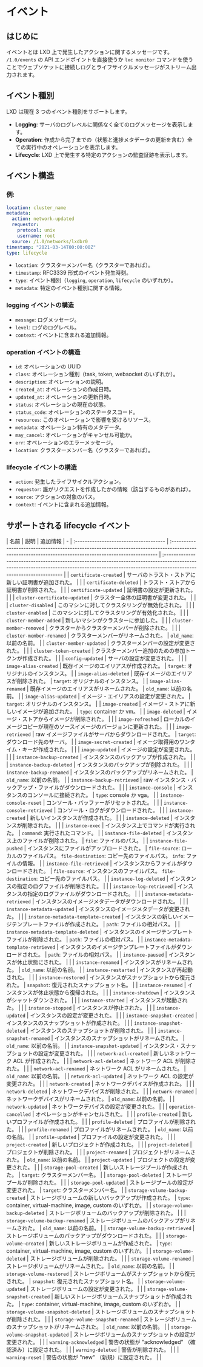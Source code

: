 # イベント

## はじめに
イベントとは LXD 上で発生したアクションに関するメッセージです。 `/1.0/events` の API エンドポイントを直接使うか `lxc monitor` コマンドを使うことでウェブソケットに接続しログとライフサイクルメッセージがストリーム出力されます。

## イベント種別
LXD は現在 3 つのイベント種別をサポートします。
- **Logging**: サーバのログレベルに関係なく全てのログメッセージを表示します。
- **Operation**: 作成から完了までの（状態と進捗メタデータの更新を含む）全ての実行中のオペレーションを表示します。
- **Lifecycle**: LXD 上で発生する特定のアクションの監査証跡を表示します。

## イベント構造
### 例:
```yaml
location: cluster_name
metadata:
  action: network-updated
  requestor:
    protocol: unix
    username: root
  source: /1.0/networks/lxdbr0
timestamp: "2021-03-14T00:00:00Z"
type: lifecycle
```
- `location`: クラスターメンバー名（クラスターであれば）。
- `timestamp`: RFC3339 形式のイベント発生時刻。
- `type`: イベント種別（`logging`, `operation`, `lifecycle` のいずれか）。
- `metadata`: 特定のイベント種別に関する情報。

### logging イベントの構造
- `message`: ログメッセージ。
- `level`: ログのログレベル。
- `context`: イベントに含まれる追加情報。

### operation イベントの構造
- `id`: オペレーションの UUID
- `class`: オペレーション種別（task, token, websocket のいずれか）。
- `description`: オペレーションの説明。
- `created_at`: オペレーションの作成日時。
- `updated_at`: オペレーションの更新日時。
- `status`: オペレーションの現在の状態。
- `status_code`: オペレーションのステータスコード。
- `resources`: このオペレーションで影響を受けるリソース。
- `metadata`: オペレーション特有のメタデータ。
- `may_cancel`: オペレーションがキャンセル可能か。
- `err`: オペレーションのエラーメッセージ。
- `location`: クラスターメンバー名（クラスターであれば）。

### lifecycle イベントの構造
- `action`: 発生したライフサイクルアクション。
- `requestor`: 誰がリクエストを作成したかの情報（該当するものがあれば）。
- `source`: アクションの対象のパス。
- `context`: イベントに含まれる追加情報。

## サポートされる lifecycle イベント
| 名前                                   | 説明                                                                                                                                                    | 追加情報                                                                                                                                                                                          | -
| :------------------------------------- | :------------------------------------------------------------------------------------------------------------------------------------------------------ | :------------------------------------------------------------------------------------------------------------------------------------------------------------------------------------------------ |
| `certificate-created`                  | サーバのトラスト・ストアに新しい証明書が追加された。                                                                                                    |                                                                                                                                                                                                   |
| `certificate-deleted`                  | トラスト・ストアから証明書が削除された。                                                                                                                |                                                                                                                                                                                                   |
| `certificate-updated`                  | 証明書の設定が更新された。                                                                                                                              |                                                                                                                                                                                                   |
| `cluster-certificate-updated`          | クラスター全体の証明書が変更された。                                                                                                                    |                                                                                                                                                                                                   |
| `cluster-disabled`                     | このマシンに対してクラスタリングが無効化された。                                                                                                        |                                                                                                                                                                                                   |
| `cluster-enabled`                      | このマシンに対してクラスタリングが有効化された。                                                                                                        |                                                                                                                                                                                                   |
| `cluster-member-added`                 | 新しいマシンがクラスターに参加した。                                                                                                                    |                                                                                                                                                                                                   |
| `cluster-member-removed`               | クラスターからクラスターメンバーが削除された。                                                                                                          |                                                                                                                                                                                                   |
| `cluster-member-renamed`               | クラスターメンバーがリネームされた。                                                                                                                    | `old_name`: 以前の名前。                                                                                                                                                                          |
| `cluster-member-updated`               | クラスターメンバーの設定が変更された。                                                                                                                  |                                                                                                                                                                                                   |
| `cluster-token-created`                | クラスターメンバー追加のための参加トークンが作成された。                                                                                                |                                                                                                                                                                                                   |
| `config-updated`                       | サーバの設定が変更された。                                                                                                                              |                                                                                                                                                                                                   |
| `image-alias-created`                  | 既存イメージのエイリアスが作成された。                                                                                                                  | `target`: オリジナルのインスタンス。                                                                                                                                                              |
| `image-alias-deleted`                  | 既存イメージのエイリアスが削除された。                                                                                                                  | `target`: オリジナルのインスタンス。                                                                                                                                                              |
| `image-alias-renamed`                  | 既存イメージのエイリアスがリネームされた。                                                                                                              | `old_name`: 以前の名前。                                                                                                                                                                          |
| `image-alias-updated`                  | イメージ・エイリアスの設定が変更された。                                                                                                                | `target`: オリジナルのインスタンス。                                                                                                                                                              |
| `image-created`                        | イメージ・ストアに新しいイメージが追加された。                                                                                                          | `type`: container か vm。                                                                                                                                                                         |
| `image-deleted`                        | イメージ・ストアからイメージが削除された。                                                                                                              |                                                                                                                                                                                                   |
| `image-refreshed`                      | ローカルのイメージコピーが現在のソースイメージのバージョンに更新された。                                                                                |                                                                                                                                                                                                   |
| `image-retrieved`                      | raw イメージファイルがサーバからダウンロードされた。                                                                                                    | `target`: ダウンロード先のサーバ。                                                                                                                                                                |
| `image-secret-created`                 | イメージ取得用のワンタイム・キーが作成された。                                                                                                          |                                                                                                                                                                                                   |
| `image-updated`                        | イメージの設定が変更された。                                                                                                                            |                                                                                                                                                                                                   |
| `instance-backup-created`              | インスタンスのバックアップが作成された。                                                                                                                |                                                                                                                                                                                                   |
| `instance-backup-deleted`              | インスタンスのバックアップが削除された。                                                                                                                |                                                                                                                                                                                                   |
| `instance-backup-renamed`              | インスタンスのバックアップがリネームされた。                                                                                                            | `old_name`: 以前の名前。                                                                                                                                                                          |
| `instance-backup-retrieved`            | raw インスタンス・バックアップ・ファイルがダウンロードされた。                                                                                          |                                                                                                                                                                                                   |
| `instance-console`                     | インスタンスのコンソールに接続された。                                                                                                                  | `type`: console か vga。                                                                                                                                                                          |
| `instance-console-reset`               | コンソール・バッファーがリセットされた。                                                                                                                |                                                                                                                                                                                                   |
| `instance-console-retrieved`           | コンソール・ログがダウンロードされた。                                                                                                                  |                                                                                                                                                                                                   |
| `instance-created`                     | 新しいインスタンスが作成された。                                                                                                                        |                                                                                                                                                                                                   |
| `instance-deleted`                     | インスタンスが削除された。                                                                                                                              |                                                                                                                                                                                                   |
| `instance-exec`                        | インスタンス上でコマンドが実行された。                                                                                                                  | `command`: 実行されたコマンド。                                                                                                                                                                   |
| `instance-file-deleted`                | インスタンス上のファイルが削除された。                                                                                                                  | `file`: ファイルのパス。                                                                                                                                                                          |
| `instance-file-pushed`                 | インスタンスにファイルがアップロードされた。                                                                                                            | `file-source`: ローカルのファイルパス。 `file-destination`: コピー先のファイルパス。 `info`: ファイルの情報。                                                                                     |
| `instance-file-retrieved`              | インスタンスからファイルがダウンロードされた。                                                                                                          | `file-source`: インスタンスのファイルパス。 `file-destination`: コピー先のファイルパス。                                                                                                          |
| `instance-log-deleted`                 | インスタンスの指定のログファイルが削除された。                                                                                                          |                                                                                                                                                                                                   |
| `instance-log-retrieved`               | インスタンスの指定のログファイルがダウンロードされた。                                                                                                  |                                                                                                                                                                                                   |
| `instance-metadata-retrieved`          | インスタンスのイメージメタデータがダウンロードされた。                                                                                                  |                                                                                                                                                                                                   |
| `instance-metadata-updated`            | インスタンスのイメージメタデータが変更された。                                                                                                          |                                                                                                                                                                                                   |
| `instance-metadata-template-created`   | インスタンスの新しいイメージテンプレートファイルが作成された。                                                                                          | `path`: ファイルの相対パス。                                                                                                                                                                      |
| `instance-metadata-template-deleted`   | インスタンスのイメージテンプレートファイルが削除された。                                                                                                | `path`: ファイルの相対パス。                                                                                                                                                                      |
| `instance-metadata-template-retrieved` | インスタンスのイメージテンプレートファイルがダウンロードされた。                                                                                        | `path`: ファイルの相対パス。                                                                                                                                                                      |
| `instance-paused`                      | インスタンスが休止状態にされた。                                                                                                                        |                                                                                                                                                                                                   |
| `instance-renamed`                     | インスタンスがリネームされた。                                                                                                                          | `old_name`: 以前の名前。                                                                                                                                                                          |
| `instance-restarted`                   | インスタンスが再起動された。                                                                                                                            |                                                                                                                                                                                                   |
| `instance-restored`                    | インスタンスがスナップショットから復元された。                                                                                                          | `snapshot`: 復元されたスナップショット名。                                                                                                                                                        |
| `instance-resumed`                     | インスタンスが休止状態から復帰された。                                                                                                                  |                                                                                                                                                                                                   |
| `instance-shutdown`                    | インスタンスがシャットダウンされた。                                                                                                                    |                                                                                                                                                                                                   |
| `instance-started`                     | インスタンスが起動された。                                                                                                                              |                                                                                                                                                                                                   |
| `instance-stopped`                     | インスタンスが停止された。                                                                                                                              |                                                                                                                                                                                                   |
| `instance-updated`                     | インスタンスの設定が変更された。                                                                                                                        |                                                                                                                                                                                                   |
| `instance-snapshot-created`            | インスタンスのスナップショットが作成された。                                                                                                            |                                                                                                                                                                                                   |
| `instance-snapshot-deleted`            | インスタンスのスナップショットが削除された。                                                                                                            |                                                                                                                                                                                                   |
| `instance-snapshot-renamed`            | インスタンスのスナップショットがリネームされた。                                                                                                        | `old_name`: 以前の名前。                                                                                                                                                                          |
| `instance-snapshot-updated`            | インスタンス・スナップショットの設定が変更された。                                                                                                      |                                                                                                                                                                                                   |
| `network-acl-created`                  | 新しいネットワーク ACL が作成された。                                                                                                                   |                                                                                                                                                                                                   |
| `network-acl-deleted`                  | ネットワーク ACL が削除された。                                                                                                                         |                                                                                                                                                                                                   |
| `network-acl-renamed`                  | ネットワーク ACL がリネームされた。                                                                                                                     | `old_name`: 以前の名前。                                                                                                                                                                          |
| `network-acl-updated`                  | ネットワーク ACL の設定が変更された。                                                                                                                   |                                                                                                                                                                                                   |
| `network-created`                      | ネットワークデバイスが作成された。                                                                                                                      |                                                                                                                                                                                                   |
| `network-deleted`                      | ネットワークデバイスが削除された。                                                                                                                      |                                                                                                                                                                                                   |
| `network-renamed`                      | ネットワークデバイスがリネームされた。                                                                                                                  | `old_name`: 以前の名前。                                                                                                                                                                          |
| `network-updated`                      | ネットワークデバイスの設定が変更された。                                                                                                                |                                                                                                                                                                                                   |
| `operation-cancelled`                  | オペレーションがキャンセルされた。                                                                                                                      |                                                                                                                                                                                                   |
| `profile-created`                      | 新しいプロファイルが作成された。                                                                                                                        |                                                                                                                                                                                                   |
| `profile-deleted`                      | プロファイルが削除された。                                                                                                                              |                                                                                                                                                                                                   |
| `profile-renamed`                      | プロファイルがリネームされた。                                                                                                                          | `old_name`: 以前の名前。                                                                                                                                                                          |
| `profile-updated`                      | プロファイルの設定が変更された。                                                                                                                        |                                                                                                                                                                                                   |
| `project-created`                      | 新しいプロジェクトが作成された。                                                                                                                        |                                                                                                                                                                                                   |
| `project-deleted`                      | プロジェクトが削除された。                                                                                                                              |                                                                                                                                                                                                   |
| `project-renamed`                      | プロジェクトがリネームされた。                                                                                                                          | `old_name`: 以前の名前。                                                                                                                                                                          |
| `project-updated`                      | プロジェクトの設定が変更された。                                                                                                                        |                                                                                                                                                                                                   |
| `storage-pool-created`                 | 新しいストレージプールが作成された。                                                                                                                    | `target`: クラスターメンバー名。                                                                                                                                                                  |
| `storage-pool-deleted`                 | ストレージプールが削除された。                                                                                                                          |                                                                                                                                                                                                   |
| `storage-pool-updated`                 | ストレージプールの設定が変更された。                                                                                                                    | `target`: クラスターメンバー名。                                                                                                                                                                  |
| `storage-volume-backup-created`        | ストレージボリュームの新しいバックアップが作成された。                                                                                                  | `type`: container, virtual-machine, image, custom のいずれか。                                                                                                                                    |
| `storage-volume-backup-deleted`        | ストレージボリュームのバックアップが削除された。                                                                                                        |                                                                                                                                                                                                   |
| `storage-volume-backup-renamed`        | ストレージボリュームのバックアップがリネームされた。                                                                                                    | `old_name`: 以前の名前。                                                                                                                                                                          |
| `storage-volume-backup-retrieved`      | ストレージボリュームのバックアップがダウンロードされた。                                                                                                |                                                                                                                                                                                                   |
| `storage-volume-created`               | 新しいストレージボリュームが作成された。                                                                                                                | `type`: container, virtual-machine, image, custom のいずれか。                                                                                                                                    |
| `storage-volume-deleted`               | ストレージボリュームが削除された。                                                                                                                      |                                                                                                                                                                                                   |
| `storage-volume-renamed`               | ストレージボリュームがリネームされた。                                                                                                                  | `old_name`: 以前の名前。                                                                                                                                                                          |
| `storage-volume-restored`              | ストレージボリュームがスナップショットから復元された。                                                                                                  | `snapshot`: 復元されたスナップショット名。                                                                                                                                                        |
| `storage-volume-updated`               | ストレージボリュームの設定が変更された。                                                                                                                |                                                                                                                                                                                                   |
| `storage-volume-snapshot-created`      | 新しいストレージボリュームスナップショットが作成された。                                                                                                | `type`: container, virtual-machine, image, custom のいずれか。                                                                                                                                    |
| `storage-volume-snapshot-deleted`      | ストレージボリュームのスナップショットが削除された。                                                                                                    |                                                                                                                                                                                                   |
| `storage-volume-snapshot-renamed`      | ストレージボリュームのスナップショットがリネームされた。                                                                                                | `old_name`: 以前の名前。                                                                                                                                                                          |
| `storage-volume-snapshot-updated`      | ストレージボリュームのスナップショットの設定が変更された。                                                                                              |                                                                                                                                                                                                   |
| `warning-acknowledged`                 | 警告の状態が "acknowledged" （確認済み）に設定された。                                                                                                  |                                                                                                                                                                                                   |
| `warning-deleted`                      | 警告が削除された。                                                                                                                                      |                                                                                                                                                                                                   |
| `warning-reset`                        | 警告の状態が "new" （新規）に設定された。                                                                                                               |                                                                                                                                                                                                   |
